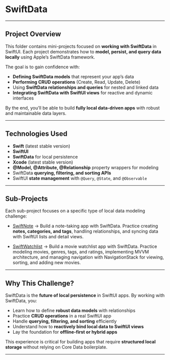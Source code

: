 # SwiftData

---

## Project Overview

This folder contains mini-projects focused on **working with SwiftData** in SwiftUI.
Each project demonstrates how to **model, persist, and query data locally** using Apple’s SwiftData framework.

The goal is to gain confidence with:

* **Defining SwiftData models** that represent your app’s data
* **Performing CRUD operations** (Create, Read, Update, Delete)
* Using **SwiftData relationships and queries** for nested and linked data
* **Integrating SwiftData with SwiftUI views** for reactive and dynamic interfaces

By the end, you’ll be able to build **fully local data-driven apps** with robust and maintainable data layers.

---

## Technologies Used

* **Swift** (latest stable version)
* **SwiftUI**
* **SwiftData** for local persistence
* **Xcode** (latest stable version)
* **@Model, @Attribute, @Relationship** property wrappers for modeling
* SwiftData **querying, filtering, and sorting APIs**
* SwiftUI **state management** with `@Query`, `@State`, and `@Observable`

---

## Sub-Projects

Each sub-project focuses on a specific type of local data modeling challenge:

* [SwiftNote](./SwiftNote) → Build a note-taking app with SwiftData. Practice creating **notes, categories, and tags**, handling relationships, and syncing data with SwiftUI lists and detail views.

* [SwiftWatchlist](./SwiftWatchlist) → Build a movie watchlist app with SwiftData. Practice modeling movies, genres, tags, and ratings, implementing MVVM architecture, and managing navigation with NavigationStack for viewing, sorting, and adding new movies.

---

## Why This Challenge?

SwiftData is the **future of local persistence** in SwiftUI apps. By working with SwiftData, you:

* Learn how to define **robust data models** with relationships
* Practice **CRUD operations** in a real SwiftUI app
* Handle **querying, filtering, and sorting** efficiently
* Understand how to **reactively bind local data to SwiftUI views**
* Lay the foundation for **offline-first or hybrid apps**

This experience is critical for building apps that require **structured local storage** without relying on Core Data boilerplate.

---

<!--## What I Learned (General Takeaways)-->
<!---->
<!--* How to design **scalable SwiftData models**-->
<!--* Using **relationships** to link entities (one-to-many, many-to-many)-->
<!--* Performing **CRUD operations** in SwiftUI with SwiftData-->
<!--* Binding **queries directly to SwiftUI views** for reactive updates-->
<!--* Handling **optional values, defaults, and data validation**-->
<!--* Best practices for **clean folder and model organization** in SwiftData projects-->
<!---->
<!------->

